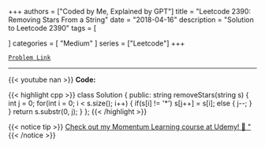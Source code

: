 
+++
authors = ["Coded by Me, Explained by GPT"]
title = "Leetcode 2390: Removing Stars From a String"
date = "2018-04-16"
description = "Solution to Leetcode 2390"
tags = [
    
]
categories = [
    "Medium"
]
series = ["Leetcode"]
+++



[`Problem Link`](https://leetcode.com/problems/removing-stars-from-a-string/description/)

---
{{< youtube nan >}}
**Code:**

{{< highlight cpp >}}
class Solution {
public:
    string removeStars(string s) {
        int j = 0;
        for(int i = 0; i < s.size(); i++) {
            if(s[i] != '*') s[j++] = s[i];
            else {
                j--;
            }
        }
        return s.substr(0, j);
    }
};
{{< /highlight >}}



{{< notice tip >}}
[Check out my Momentum Learning course at Udemy! 🚀 "](https://www.udemy.com/course/blind-75-the-data-structures-and-algorithms-essentials/)
{{< /notice >}}

